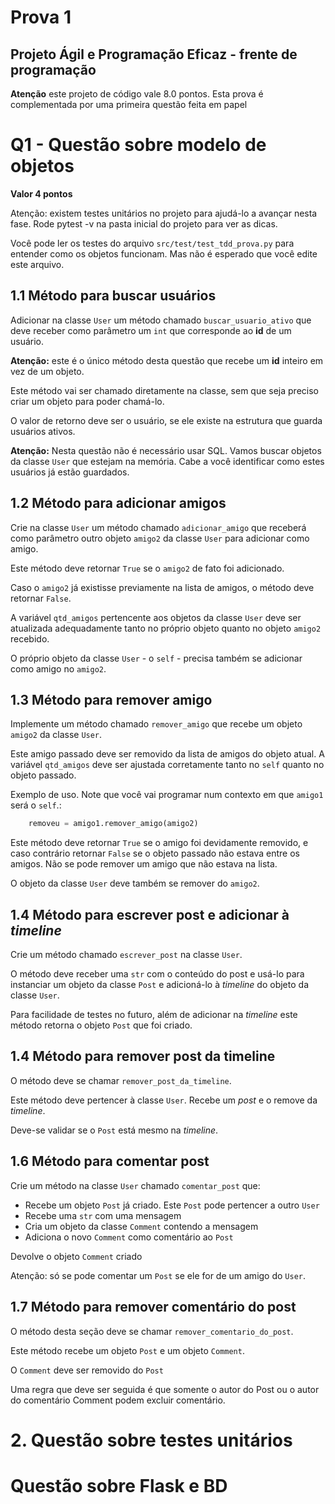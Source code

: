 # Prova 1

## Projeto Ágil e Programação Eficaz - frente de programação

**Atenção** este projeto de código vale 8.0 pontos. Esta prova é complementada por uma primeira questão feita em papel 

# Q1 - Questão sobre modelo de objetos 
**Valor 4 pontos**

Atenção: existem testes unitários no projeto para ajudá-lo a avançar nesta fase. Rode pytest -v na pasta inicial do projeto para ver as dicas. 

Você pode ler os testes do arquivo `src/test/test_tdd_prova.py` para entender como os objetos funcionam. Mas não é esperado que você edite este arquivo. 


## 1.1 Método para buscar usuários

Adicionar na classe `User` um método chamado `buscar_usuario_ativo` que deve receber como parâmetro um `int` que corresponde ao **id** de um usuário. 

**Atenção:** este é o único método desta questão que recebe um **id** inteiro em vez de um objeto. 

Este método vai ser chamado diretamente na classe, sem que seja preciso criar um objeto para poder chamá-lo. 

O valor de retorno deve ser o usuário, se ele existe na estrutura que guarda usuários ativos.

**Atenção:** Nesta questão não é necessário usar SQL. Vamos buscar objetos da classe `User` que estejam na memória.  Cabe a você identificar como estes usuários já estão guardados. 

## 1.2 Método para adicionar amigos 

Crie na classe `User` um método chamado `adicionar_amigo` que receberá como parâmetro outro objeto `amigo2` da classe `User` para adicionar como amigo.

Este método deve retornar `True` se o `amigo2` de fato foi adicionado.  

Caso o `amigo2` já existisse previamente na lista de amigos, o método deve retornar `False`.

A variável `qtd_amigos` pertencente aos objetos da classe `User` deve ser atualizada adequadamente tanto no próprio objeto quanto no objeto `amigo2` recebido. 

O próprio objeto da classe `User` - o `self` - precisa também se adicionar como amigo no `amigo2`. 



## 1.3 Método para remover amigo 

Implemente um método chamado `remover_amigo` que recebe um objeto `amigo2` da classe `User`.

Este amigo passado deve ser removido da lista de amigos do objeto atual.  A variável `qtd_amigos` deve ser ajustada corretamente tanto no `self` quanto no objeto passado.  


Exemplo de uso. Note que você vai programar num contexto em que `amigo1` será o `self`.: 

```python
    removeu = amigo1.remover_amigo(amigo2)
```

Este método deve retornar `True` se o amigo foi devidamente removido, e caso contrário retornar `False` se o objeto passado não estava entre os amigos. Não se pode remover um amigo que não estava na lista. 

O objeto da classe `User` deve também se remover do `amigo2`. 

## 1.4 Método para escrever post e adicionar à *timeline*

Crie um método chamado `escrever_post` na classe `User`.  

O método deve receber uma `str` com o conteúdo do post e usá-lo para instanciar um objeto da classe `Post` e adicioná-lo à *timeline* do objeto da classe `User`. 

Para facilidade de testes no futuro, além de adicionar na *timeline* este método retorna o objeto `Post` que foi criado. 

## 1.4 Método para remover post da timeline 

O método deve se chamar `remover_post_da_timeline`.

Este método deve pertencer à classe `User`. Recebe um *post* e o remove da *timeline*. 

Deve-se validar se o `Post` está mesmo na *timeline*.

## 1.6 Método para comentar post 

Crie um método na classe `User` chamado `comentar_post` que: 

* Recebe um objeto `Post` já criado. Este `Post` pode pertencer a outro `User`
* Recebe uma `str` com uma mensagem
* Cria um objeto da classe `Comment` contendo a mensagem
* Adiciona o novo `Comment` como comentário ao `Post`

Devolve o objeto `Comment` criado

Atenção: só se pode comentar um `Post` se ele for de um amigo do `User`. 

## 1.7 Método para remover comentário do post 

O método desta seção deve se chamar `remover_comentario_do_post`. 

Este método recebe um objeto `Post` e um objeto `Comment`.  

O `Comment` deve ser removido do `Post`

Uma regra que deve ser seguida é que somente o autor do Post ou o autor do comentário Comment podem excluir comentário. 


# 2. Questão sobre testes unitários 



# Questão sobre Flask e BD 




